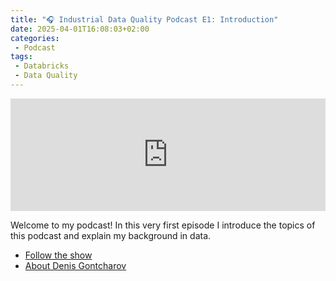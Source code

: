 ```yaml
---
title: "🎧 Industrial Data Quality Podcast E1: Introduction"
date: 2025-04-01T16:08:03+02:00
categories: 
 - Podcast
tags: 
 - Databricks
 - Data Quality
---
```


<iframe width="100%" height="180" frameborder="no" scrolling="no" seamless="" src="https://share.transistor.fm/e/dc4005d2"></iframe>

Welcome to my podcast! In this very first episode I introduce the topics of this podcast and explain my background in data.

* [Follow the show](https://gontcharovd.transistor.fm/)
* [About Denis Gontcharov](https://gontcharov.eu/)